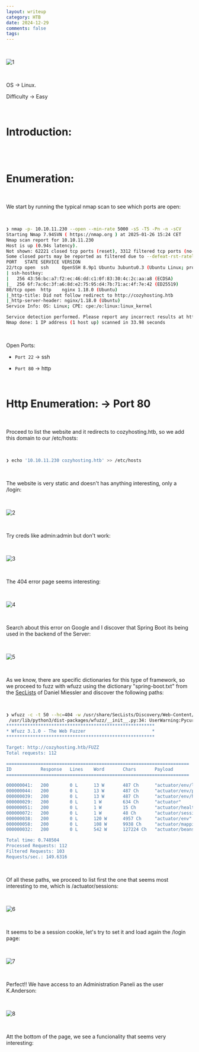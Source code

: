 ```yaml
---
layout: writeup
category: HTB
date: 2024-12-29
comments: false
tags: 
---
```


<br />

![1](../../../assets/images/CozyHosting/1.png)

<br />

OS -> Linux.

Difficulty -> Easy 

<br />

# Introduction:
<br />



<br />

# Enumeration:

<br />

We start by running the typical nmap scan to see which ports are open:

<br />

```bash
❯ nmap -p- 10.10.11.230 --open --min-rate 5000 -sS -T5 -Pn -n -sCV
Starting Nmap 7.94SVN ( https://nmap.org ) at 2025-01-26 15:24 CET
Nmap scan report for 10.10.11.230
Host is up (0.94s latency).
Not shown: 62221 closed tcp ports (reset), 3312 filtered tcp ports (no-response)
Some closed ports may be reported as filtered due to --defeat-rst-ratelimit
PORT   STATE SERVICE VERSION
22/tcp open  ssh     OpenSSH 8.9p1 Ubuntu 3ubuntu0.3 (Ubuntu Linux; protocol 2.0)
| ssh-hostkey: 
|   256 43:56:bc:a7:f2:ec:46:dd:c1:0f:83:30:4c:2c:aa:a8 (ECDSA)
|_  256 6f:7a:6c:3f:a6:8d:e2:75:95:d4:7b:71:ac:4f:7e:42 (ED25519)
80/tcp open  http    nginx 1.18.0 (Ubuntu)
|_http-title: Did not follow redirect to http://cozyhosting.htb
|_http-server-header: nginx/1.18.0 (Ubuntu)
Service Info: OS: Linux; CPE: cpe:/o:linux:linux_kernel

Service detection performed. Please report any incorrect results at https://nmap.org/submit/ .
Nmap done: 1 IP address (1 host up) scanned in 33.98 seconds
```

<br />

Open Ports:

- `Port 22` -> ssh

- `Port 80` -> http

<br />

# Http Enumeration: -> Port 80

<br />

Proceed to list the website and it redirects to cozyhosting.htb, so we add this domain to our /etc/hosts:

<br />

```bash
❯ echo '10.10.11.230 cozyhosting.htb' >> /etc/hosts
```

<br />

The website is very static and doesn't has anything interesting, only a /login:

<br />

![2](../../../assets/images/CozyHosting/2.png)

<br />

Try creds like admin:admin but don't work:

<br />

![3](../../../assets/images/CozyHosting/3.png)

<br />

The 404 error page seems interesting:

<br />

![4](../../../assets/images/CozyHosting/4.png)

<br />

Search about this error on Google and I discover that Spring Boot its being used in the backend of the Server:

<br />

![5](../../../assets/images/CozyHosting/5.png)

<br />

As we know, there are specific dictionaries for this type of framework, so we proceed to fuzz with wfuzz using the dictionary "spring-boot.txt" from the [SecLists](https://github.com/danielmiessler/SecLists) of Daniel Miessler and discover the following paths:

<br />

```bash
❯ wfuzz -c -t 50 --hc=404 -w /usr/share/SecLists/Discovery/Web-Content/spring-boot.txt http://cozyhosting.htb/FUZZ
 /usr/lib/python3/dist-packages/wfuzz/__init__.py:34: UserWarning:Pycurl is not compiled against Openssl. Wfuzz might not work correctly when fuzzing SSL sites. Check Wfuzz's documentation for more information.
********************************************************
* Wfuzz 3.1.0 - The Web Fuzzer                         *
********************************************************

Target: http://cozyhosting.htb/FUZZ
Total requests: 112

=====================================================================
ID           Response   Lines    Word       Chars       Payload                                                                                                                
=====================================================================

000000041:   200        0 L      13 W       487 Ch      "actuator/env/lang"                                                                                                    
000000044:   200        0 L      13 W       487 Ch      "actuator/env/path"                                                                                                    
000000039:   200        0 L      13 W       487 Ch      "actuator/env/home"                                                                                                    
000000029:   200        0 L      1 W        634 Ch      "actuator"                                                                                                             
000000051:   200        0 L      1 W        15 Ch       "actuator/health"                                                                                                      
000000072:   200        0 L      1 W        48 Ch       "actuator/sessions"                                                                                                    
000000038:   200        0 L      120 W      4957 Ch     "actuator/env"                                                                                                         
000000058:   200        0 L      108 W      9938 Ch     "actuator/mappings"                                                                                                    
000000032:   200        0 L      542 W      127224 Ch   "actuator/beans"                                                                                                       

Total time: 0.748504
Processed Requests: 112
Filtered Requests: 103
Requests/sec.: 149.6316
```

<br />

Of all these paths, we proceed to list first the one that seems most interesting to me, which is /actuator/sessions:

<br />

![6](../../../assets/images/CozyHosting/6.png)

<br />

It seems to be a session cookie, let's try to set it and load again the /login page:

<br />

![7](../../../assets/images/CozyHosting/7.png)

<br />

Perfect!! We have access to an Administration Paneli as the user K.Anderson:

<br />

![8](../../,,/assets/images/CozyHosting/8.png)

<br />

Att the bottom of the page, we see a funcionality that seems very interesting:

<br />


